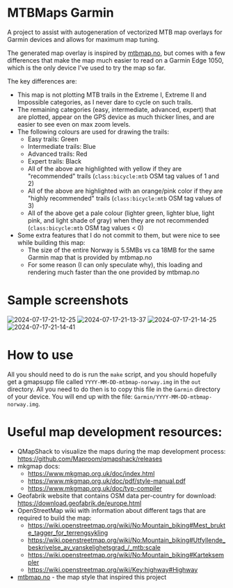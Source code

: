 # MTBMaps Garmin

A project to assist with autogeneration of vectorized MTB map overlays
for Garmin devices and allows for maximum map tuning.

The generated map overlay is inspired by [mtbmap.no](https://mtbmap.no/info),
but comes with a few differences that make the map much easier to read on a
Garmin Edge 1050, which is the only device I've used to try the map so far.

The key differences are:
* This map is not plotting MTB trails in the Extreme I, Extreme II
  and Impossible categories, as I never dare to cycle on such trails.
* The remaining categories (easy, intermediate, advanced, expert)
  that are plotted, appear on the GPS device as much thicker
  lines, and are easier to see even on max zoom levels.
* The following colours are used for drawing the trails:
  - Easy trails: Green
  - Intermediate trails: Blue
  - Advanced trails: Red
  - Expert trails: Black
  - All of the above are highlighted with yellow if they are "recommended"
    trails (`class:bicycle:mtb` OSM tag values of 1 and 2)
  - All of the above are highlighted with an orange/pink color if they are
    "highly recommended" trails (`class:bicycle:mtb` OSM tag values of 3)
  - All of the above get a pale colour (lighter green, lighter blue, light
    pink, and light shade of gray) when they are not recommended
    (`class:bicycle:mtb` OSM tag values < 0)
* Some extra features that I do not commit to them, but were nice to see
  while building this map:
  - The size of the entire Norway is 5.5MBs vs ca 18MB for the same Garmin
    map that is provided by mtbmap.no
  - For some reason (I can only speculate why), this loading and rendering
    much faster than the one provided by mtbmap.no

# Sample screenshots

![2024-07-17-21-12-25](https://github.com/user-attachments/assets/67ae94d9-2dfe-45e5-8881-0f174b365592)
![2024-07-17-21-13-37](https://github.com/user-attachments/assets/17f43103-eb47-4409-94af-532f3898e22d)
![2024-07-17-21-14-25](https://github.com/user-attachments/assets/77425603-d0e7-4f04-b87b-e9d71128b573)
![2024-07-17-21-14-41](https://github.com/user-attachments/assets/bb01ad19-7387-4653-a74a-0bb18f924de1)


# How to use

All you should need to do is run the `make` script, and you should
hopefully get a gmapsupp file called `YYYY-MM-DD-mtbmap-norway.img`
in the `out` directory. All you need to do then is to copy this file in the
`Garmin` directory of your device. You will end up with the file:
`Garmin/YYYY-MM-DD-mtbmap-norway.img`.

# Useful map development resources:

* QMapShack to visualize the maps during the map development process:
  https://github.com/Maproom/qmapshack/releases
* mkgmap docs:
  - https://www.mkgmap.org.uk/doc/index.html
  - https://www.mkgmap.org.uk/doc/pdf/style-manual.pdf
  - https://www.mkgmap.org.uk/doc/typ-compiler
* Geofabrik website that contains OSM data per-country for download:
  https://download.geofabrik.de/europe.html
* OpenStreetMap wiki with information about different tags that are
  required to build the map:
  - https://wiki.openstreetmap.org/wiki/No:Mountain_biking#Mest_brukte_tagger_for_terrengsykling
  - https://wiki.openstreetmap.org/wiki/No:Mountain_biking#Utfyllende_beskrivelse_av_vanskelighetsgrad_/_mtb:scale
  - https://wiki.openstreetmap.org/wiki/No:Mountain_biking#Karteksempler
  - https://wiki.openstreetmap.org/wiki/Key:highway#Highway
* [mtbmap.no](https://mtbmap.no/info) - the map style that inspired this project
